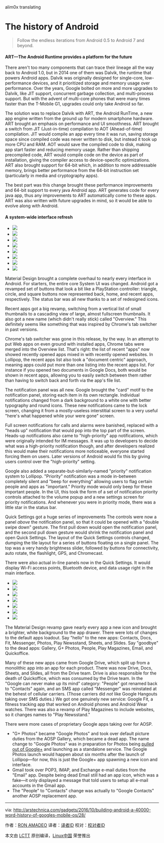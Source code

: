 alim0x translating

The history of Android		
================================================================================

>Follow the endless iterations from Android 0.5 to Android 7 and beyond.

#### ART—The Android Runtime provides a platform for the future

There aren't too many components that can trace their lineage all the way back to Android 1.0, but in 2014 one of them was Dalvik, the runtime that powers Android apps. Dalvik was originally designed for single-core, low-performance devices, and it prioritized storage and memory usage over performance. Over the years, Google bolted on more and more upgrades to Dalvik, like JIT support, concurrent garbage collection, and multi-process support. But with the advent of multi-core phones that were many times faster than the T-Mobile G1, upgrades could only take Android so far.

The solution was to replace Dalvik with ART, the Android RunTime, a new app engine written from the ground up for modern smartphone hardware. ART brought an emphasis on performance and UI smoothness. ART brought a switch from JIT (Just-in-time) compilation to AOT (Ahead-of-time) compilation. JIT would compile an app every time it was run, saving storage space since compiled code was never written to disk, but instead it took up more CPU and RAM. AOT would save the compiled code to disk, making app start faster and reducing memory usage. Rather than shipping precompiled code, ART would compile code on the device as part of installation, giving the compiler access to device-specific optimizations. ART also brought support for 64-bit which, in addition to more addressable memory, brings better performance from the 64-bit instruction set (particularly in media and cryptography apps).

The best part was this change brought these performance improvements and 64-bit support to every java Android app. ART generates code for every java app, thus any improvements to ART automatically come to these apps. ART was also written with future upgrades in mind, so it would be able to evolve along with Android.

#### A system-wide interface refresh


*   [
     ![](https://cdn.arstechnica.net/wp-content/uploads/2016/10/systemui150-1-150x150.jpg) 
    ][1]
*   [
     ![](https://cdn.arstechnica.net/wp-content/uploads/2016/10/lock-1-150x150.jpg) 
    ][2]
*   [
     ![](https://cdn.arstechnica.net/wp-content/uploads/2016/10/recent-apps-150x150.jpg) 
    ][3]
*   [
     ![](https://cdn.arstechnica.net/wp-content/uploads/2016/10/recent2-150x150.jpg) 
    ][4]
*   [
     ![](https://cdn.arstechnica.net/wp-content/uploads/2016/10/notification-1-150x150.jpg) 
    ][5]
*   [
     ![](https://cdn.arstechnica.net/wp-content/uploads/2016/10/headsup-1-150x150.jpg) 
    ][6]
*   [
     ![](https://cdn.arstechnica.net/wp-content/uploads/2016/10/panels-150x150.jpg) 
    ][7]
*   [
     ![](https://cdn.arstechnica.net/wp-content/uploads/2016/10/noticontrols-150x150.jpg) 
    ][8]

Material Design brought a complete overhaul to nearly every interface in Android. For starters, the entire core System UI was changed. Android got a revamped set of buttons that look a bit like a PlayStation controller: triangle, circle, and square buttons now represented back, home, and recent apps, respectively. The status bar was all new thanks to a set of redesigned icons.

Recent apps got a big revamp, switching from a vertical list of small thumbnails to a cascading view of large, almost fullscreen thumbnails. It also got a new name (which didn't really stick) called "Overview." This definitely seems like something that was inspired by Chrome's tab switcher in past versions.

Chrome's tab switcher was gone in this release, by the way. In an attempt to put Web apps on even ground with installed apps, Chrome tabs were merged into the Overview list. That's right: the list of recent "apps" now showed recently opened apps mixed in with recently opened websites. In Lollipop, the recent apps list also took a "document centric" approach, meaning apps could put more than one listing into the recent apps list. For instance if you opened two documents in Google Docs, both would be shown in recent apps, allowing you to easily switch between them rather than having to switch back and forth via the app's file list.

The notification panel was all new. Google brought the "card" motif to the notification panel, storing each item in its own rectangle. Individual notifications changed from a dark background to a white one with better typography and round icons. These new notifications came to the lock screen, changing it from a mostly-useless interstitial screen to a very useful "here's what happened while your were gone" screen.

Full screen notifications for calls and alarms were banished, replaced with a "heads up" notification that would pop into the top part of the screen. Heads-up notifications also came to "high-priority" app notifications, which were originally intended for IM messages. It was up to developers to decide what was a high-priority notification though, and after developers realized this would make their notifications more noticeable, everyone started forcing them on users. Later versions of Android would fix this by giving users control over the "high-priority" setting.

Google also added a separate-but-similarly-named "priority" notification system to Lollipop. "Priority" notification was a mode in-between completely silent and "beep for everything" allowing users to flag certain people and apps as "important." Priority mode would only beep for these important people. In the UI, this took the form of a set of notification priority controls attached to the volume popup and a new settings screen for priority notifications. And whenever you were in priority mode, there was a little star in the status bar.

Quick Settings got a huge series of improvements The controls were now a panel _above_ the notification panel, so that it could be opened with a "double swipe down" gesture. The first pull down would open the notification panel, and the second pull down gesture would shrink the notification panel and open Quick Settings. The layout of the Quick Settings controls changed, dumping the tile layout for a series of buttons floating on a single panel. The top was a very handy brightness slider, followed by buttons for connectivity, auto rotate, the flashlight, GPS, and Chromecast.

There were also actual in-line panels now in the Quick Settings. It would display Wi-Fi access points, Bluetooth device, and data usage right in the main interface.


*   [
     ![](https://cdn.arstechnica.net/wp-content/uploads/2016/10/4-150x150.jpg) 
    ][9]
*   [
     ![](https://cdn.arstechnica.net/wp-content/uploads/2016/10/gmail2-150x150.jpg) 
    ][10]
*   [
     ![](https://cdn.arstechnica.net/wp-content/uploads/2016/10/fit-150x150.jpg) 
    ][11]
*   [
     ![](https://cdn.arstechnica.net/wp-content/uploads/2016/10/messages-1-150x150.jpg) 
    ][12]
*   [
     ![](https://cdn.arstechnica.net/wp-content/uploads/2016/10/googl1-150x150.jpg) 
    ][13]
*   [
     ![](https://cdn.arstechnica.net/wp-content/uploads/2016/10/2-150x150.jpg) 
    ][14]
*   [
     ![](https://cdn.arstechnica.net/wp-content/uploads/2016/10/reminers-150x150.png) 
    ][15]

The Material Design revamp gave nearly every app a new icon and brought a brighter, white background to the app drawer. There were lots of changes to the default apps loadout. Say "hello" to the new apps: Contacts, Docs, Fit, Messenger, Photos, Play Newsstand, Sheets, and Slides. Say "goodbye" to the dead apps: Gallery, G+ Photos, People, Play Magazines, Email, and Quickoffice.

Many of these new apps came from Google Drive, which split up from a monolithic app into an app for each product. There was now Drive, Docs, Sheets, and Slides, all from the Drive team. Drive is also responsible for the death of Quickoffice, which was consumed by the Drive team. In the "Google can never make up its mind" category: "People" got renamed back to "Contacts" again, and an SMS app called "Messenger" was reinstated at the behest of cellular carriers. (Those carriers did _not_ like Google Hangouts taking over SMS duties.) We got one genuinely new service: Google Fit, a fitness tracking app that worked on Android phones and Android Wear watches. There was also a revamp of Play Magazines to include websites, so it changes names to "Play Newsstand."

There were more cases of proprietary Google apps taking over for AOSP.

*   "G+ Photos" became "Google Photos" and took over default picture duties from the AOSP Gallery, which became a dead app. The name change to "Google Photos" was in preparation for Photos being [pulled out of Google+][16] and launching as a standalone service. The Google Photos launch would happen about six months after the launch of Lollipop—for now, this is just the Google+ app spawning a new icon and interface.
*   Gmail took over POP3, IMAP, and Exchange e-mail duties from the "Email" app. Despite being dead Email still had an app icon, which was a fake—it only displayed a message that told users to setup all e-mail accounts in the Gmail app.
*   The "People" to "Contacts" change was actually to "Google Contacts" another AOSP replacement app.

--------------------------------------------------------------------------------

via: http://arstechnica.com/gadgets/2016/10/building-android-a-40000-word-history-of-googles-mobile-os/28/

作者：[RON AMADEO][a]
译者：[译者ID](https://github.com/译者ID)
校对：[校对者ID](https://github.com/校对者ID)

本文由 [LCTT](https://github.com/LCTT/TranslateProject) 原创编译，[Linux中国](https://linux.cn/) 荣誉推出

[a]:http://arstechnica.com/author/ronamadeo/
[1]:http://arstechnica.com/gadgets/2016/10/building-android-a-40000-word-history-of-googles-mobile-os/28/#
[2]:http://arstechnica.com/gadgets/2016/10/building-android-a-40000-word-history-of-googles-mobile-os/28/#
[3]:http://arstechnica.com/gadgets/2016/10/building-android-a-40000-word-history-of-googles-mobile-os/28/#
[4]:http://arstechnica.com/gadgets/2016/10/building-android-a-40000-word-history-of-googles-mobile-os/28/#
[5]:http://arstechnica.com/gadgets/2016/10/building-android-a-40000-word-history-of-googles-mobile-os/28/#
[6]:http://arstechnica.com/gadgets/2016/10/building-android-a-40000-word-history-of-googles-mobile-os/28/#
[7]:http://arstechnica.com/gadgets/2016/10/building-android-a-40000-word-history-of-googles-mobile-os/28/#
[8]:http://arstechnica.com/gadgets/2016/10/building-android-a-40000-word-history-of-googles-mobile-os/28/#
[9]:http://arstechnica.com/gadgets/2016/10/building-android-a-40000-word-history-of-googles-mobile-os/28/#
[10]:http://arstechnica.com/gadgets/2016/10/building-android-a-40000-word-history-of-googles-mobile-os/28/#
[11]:http://arstechnica.com/gadgets/2016/10/building-android-a-40000-word-history-of-googles-mobile-os/28/#
[12]:http://arstechnica.com/gadgets/2016/10/building-android-a-40000-word-history-of-googles-mobile-os/28/#
[13]:http://arstechnica.com/gadgets/2016/10/building-android-a-40000-word-history-of-googles-mobile-os/28/#
[14]:http://arstechnica.com/gadgets/2016/10/building-android-a-40000-word-history-of-googles-mobile-os/28/#
[15]:http://arstechnica.com/gadgets/2016/10/building-android-a-40000-word-history-of-googles-mobile-os/28/#
[16]:http://arstechnica.com/gadgets/2015/05/google-photos-leaves-google-launches-as-a-standalone-service/
